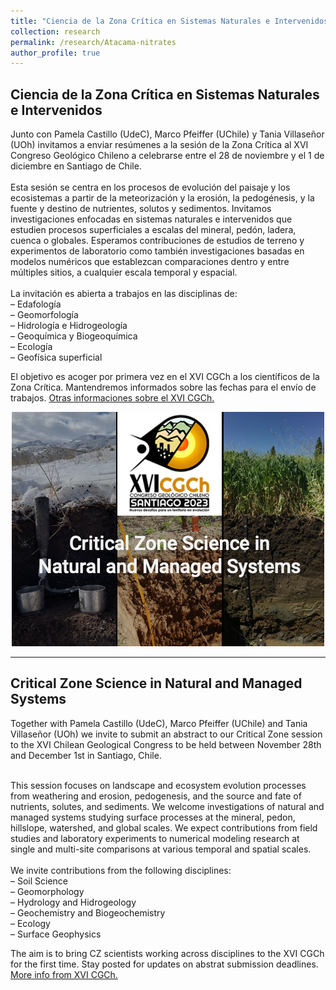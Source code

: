 ```yaml
---
title: "Ciencia de la Zona Crítica en Sistemas Naturales e Intervenidos"
collection: research
permalink: /research/Atacama-nitrates
author_profile: true
---
```


<h2><b>Ciencia de la Zona Crítica en Sistemas Naturales e Intervenidos </b></h2> 
Junto con Pamela Castillo (UdeC), Marco Pfeiffer (UChile) y Tania Villaseñor (UOh) invitamos a enviar resúmenes a la sesión de la Zona Crítica al XVI Congreso Geológico Chileno a celebrarse entre el 28 de noviembre y el 1 de diciembre en Santiago de Chile. <br>
<br>
Esta sesión se centra en los procesos de evolución del paisaje y los ecosistemas a partir de la meteorización y la erosión, la pedogénesis, y la fuente y destino de nutrientes, solutos y sedimentos. Invitamos investigaciones enfocadas en sistemas naturales e intervenidos que estudien procesos superficiales a escalas del mineral, pedón, ladera, cuenca o globales. Esperamos contribuciones de estudios de terreno y experimentos de laboratorio como también investigaciones basadas en modelos numéricos que establezcan comparaciones dentro y entre múltiples sitios, a cualquier escala temporal y espacial.<br> 
<br>
La invitación es abierta a trabajos en las disciplinas de:<br> 
 – Edafología<br>
 – Geomorfología<br>
 – Hidrología e Hidrogeología<br>
 – Geoquímica y Biogeoquímica<br>
 – Ecología<br>
 – Geofísica superficial<br>
  
El objetivo es acoger por primera vez en el XVI CGCh a los científicos de la Zona Crítica. Mantendremos informados sobre las fechas para el envío de trabajos. <a href="https://sociedadgeologica.cl/congreso-geologico-chileno-2023/">Otras informaciones sobre el XVI CGCh.</a><br>


<center><img style="float: center;" src="/images/CongresoGeologico.png" alt="AficheCongreso"></center>

---
<h2><b>Critical Zone Science in Natural and Managed Systems</b></h2> 
Together with Pamela Castillo (UdeC), Marco Pfeiffer (UChile) and Tania Villaseñor (UOh) we invite to submit an abstract to our Critical Zone session to the XVI Chilean Geological Congress to be held between November 28th and December 1st in Santiago, Chile. <br>
<br>

This session focuses on landscape and ecosystem evolution processes from weathering and erosion, pedogenesis, and the source and fate of nutrients, solutes, and sediments. We welcome investigations of natural and managed systems studying surface processes at the mineral, pedon, hillslope, watershed, and global scales.  We expect contributions from field studies and laboratory experiments to numerical modeling research at single and multi-site comparisons at various temporal and spatial scales.<br> 
<br>
We invite contributions from the following disciplines:<br> 
 – Soil Science<br>
 – Geomorphology<br>
 – Hydrology and Hidrogeology<br>
 – Geochemistry and Biogeochemistry<br>
 – Ecology<br>
 – Surface Geophysics<br>
  
The aim is to bring CZ scientists working across disciplines to the XVI CGCh for the first time. Stay posted for updates on abstrat submission deadlines. <a href="https://sociedadgeologica.cl/congreso-geologico-chileno-2023/">More info from XVI CGCh.</a><br>

